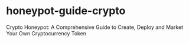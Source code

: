 # honeypot-guide-crypto
Crypto Honeypot: A Comprehensive Guide to Create, Deploy and Market Your Own Cryptocurrency Token
